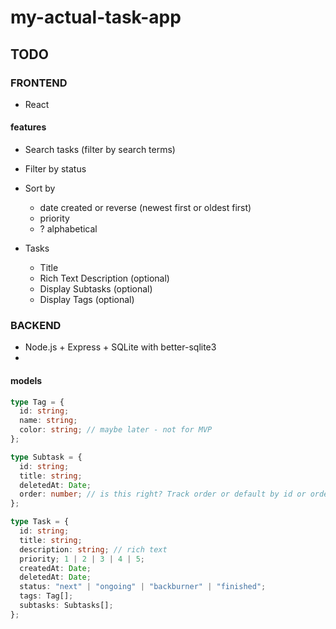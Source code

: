 # my-actual-task-app

## TODO

### FRONTEND

- React

#### features

- Search tasks (filter by search terms)
- Filter by status
- Sort by

  - date created or reverse (newest first or oldest first)
  - priority
  - ? alphabetical

- Tasks
  - Title
  - Rich Text Description (optional)
  - Display Subtasks (optional)
  - Display Tags (optional)

### BACKEND

- Node.js + Express + SQLite with better-sqlite3
-

#### models

```typescript
type Tag = {
  id: string;
  name: string;
  color: string; // maybe later - not for MVP
};

type Subtask = {
  id: string;
  title: string;
  deletedAt: Date;
  order: number; // is this right? Track order or default by id or order of tasks saved to array under Task?
};

type Task = {
  id: string;
  title: string;
  description: string; // rich text
  priority; 1 | 2 | 3 | 4 | 5;
  createdAt: Date;
  deletedAt: Date;
  status: "next" | "ongoing" | "backburner" | "finished";
  tags: Tag[];
  subtasks: Subtasks[];
};
```
